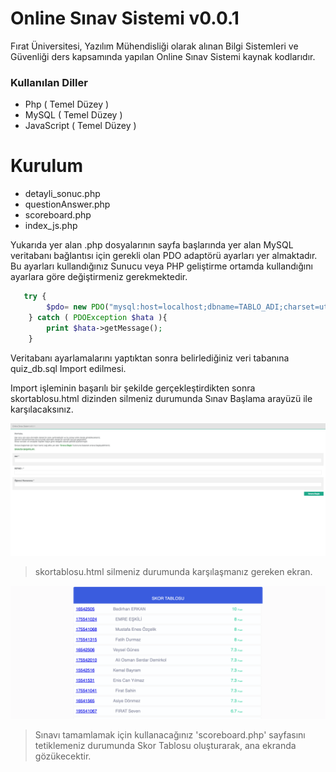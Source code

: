 
# Online Sınav Sistemi v0.0.1
Fırat Üniversitesi, Yazılım Mühendisliği olarak alınan Bilgi Sistemleri ve Güvenliği ders kapsamında yapılan Online Sınav Sistemi kaynak kodlarıdır.



### Kullanılan Diller

- Php ( Temel Düzey ) 
- MySQL ( Temel Düzey )
- JavaScript ( Temel Düzey )



# Kurulum
     
     
 
- detayli_sonuc.php
- questionAnswer.php
- scoreboard.php
- index_js.php


 Yukarıda yer alan .php dosyalarının sayfa başlarında yer alan MySQL veritabanı bağlantısı için gerekli olan PDO adaptörü ayarları yer almaktadır.
Bu ayarları kullandığınız Sunucu veya PHP geliştirme ortamda kullandığını ayarlara göre değiştirmeniz gerekmektedir.


```php
   try {
        $pdo= new PDO("mysql:host=localhost;dbname=TABLO_ADI;charset=utf8","VERİ_TABANİ_KULLANICI_ADI","VERİ_TABANİ_KULLANICI_ŞİFRESİ@",array(PDO::MYSQL_ATTR_INIT_COMMAND => "SET NAMES utf8") );
    } catch ( PDOException $hata ){
        print $hata->getMessage();
    }
```

Veritabanı ayarlamalarını yaptıktan sonra belirlediğiniz veri tabanına quiz_db.sql Import edilmesi.

Import işleminin başarılı bir şekilde gerçekleştirdikten sonra skortablosu.html dizinden silmeniz durumunda Sınav Başlama arayüzü ile karşılacaksınız.


![](https://raw.githubusercontent.com/BedirhanERKAN/online-sinav-sistemi/master/ana-ekran.png)

> skortablosu.html silmeniz durumunda karşılaşmanız gereken ekran.


![](https://raw.githubusercontent.com/BedirhanERKAN/online-sinav-sistemi/master/not-ekran.png)

> Sınavı tamamlamak için kullanacağınız 'scoreboard.php' sayfasını tetiklemeniz durumunda Skor Tablosu oluşturarak, ana ekranda gözükecektir.
